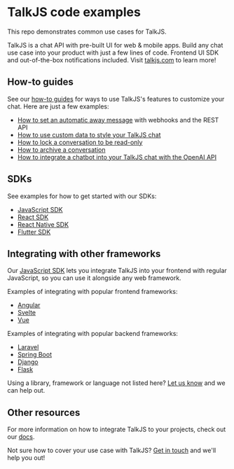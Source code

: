 # TalkJS code examples

This repo demonstrates common use cases for TalkJS.

TalkJS is a chat API with pre-built UI for web & mobile apps. Build any chat use case into your product with just a few lines of code. Frontend UI SDK and out-of-the-box notifications included. Visit [talkjs.com](https://talkjs.com/?ref=jssdk-npm-readme) to learn more!

## How-to guides

See our [how-to guides](./howtos/) for ways to use TalkJS's features to customize your chat. Here are just a few examples:

- [How to set an automatic away message](./howtos/how-to-set-an-away-message/) with webhooks and the REST API
- [How to use custom data to style your TalkJS chat](./howtos/how-to-use-custom-data-to-style-your-talkjs-chat/)
- [How to lock a conversation to be read-only](./howtos/how-to-lock-a-conversation-to-read-only/)
- [How to archive a conversation](./howtos/how-to-archive-a-conversation/)
- [How to integrate a chatbot into your TalkJS chat with the OpenAI API](./howtos/how-to-connect-talkjs-to-a-chatbot/)

## SDKs

See examples for how to get started with our SDKs:

- [JavaScript SDK](./user-to-operator/)
- [React SDK](./react)
- [React Native SDK](./react-native)
- [Flutter SDK](./flutter_sdk/)

## Integrating with other frameworks

Our [JavaScript SDK](https://talkjs.com/docs/Reference/JavaScript_Chat_SDK/) lets you integrate TalkJS into your frontend with regular JavaScript, so you can use it alongside any web framework.

Examples of integrating with popular frontend frameworks:

- [Angular](./angular6)
- [Svelte](./svelte)
- [Vue](./vue/vue-getting-started)


Examples of integrating with popular backend frameworks:

- [Laravel](./php/laravel-integration/)
- [Spring Boot](./java/spring-boot)
- [Django](./django/)
- [Flask](./flask)

Using a library, framework or language not listed here? [Let us know](https://talkjs.com?ref=gh-example-readme&chatwithus=1) and we can help out.

## Other resources

For more information on how to integrate TalkJS to your projects, check out our [docs](https://talkjs.com/docs/?ref=gh-example-readme).

Not sure how to cover your use case with TalkJS? [Get in touch](https://talkjs.com?ref=gh-example-readme&chatwithus=1) and we'll help you out!
